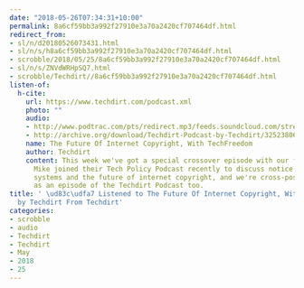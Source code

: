 ```yaml
---
date: "2018-05-26T07:34:31+10:00"
permalink: 8a6cf59bb3a992f27910e3a70a2420cf707464df.html
redirect_from:
- sl/n/d20180526073431.html
- sl/n/s/h8a6cf59bb3a992f27910e3a70a2420cf707464df.html
- scrobble/2018/05/25/8a6cf59bb3a992f27910e3a70a2420cf707464df.html
- sl/n/s/ZNVdWRHpSQ7.html
- scrobble/Techdirt//8a6cf59bb3a992f27910e3a70a2420cf707464df.html
listen-of:
  h-cite:
    url: https://www.techdirt.com/podcast.xml
    photo: ""
    audio:
    - http://www.podtrac.com/pts/redirect.mp3/feeds.soundcloud.com/stream/325238061-techdirt-the-future-of-internet-copyright-with-techfreedom.mp3
    - http://archive.org/download/Techdirt-Podcast-by-Techdirt/325238061-techdirt-the-future-of-internet-copyright-with-techfreedom.mp3
    name: The Future Of Internet Copyright, With TechFreedom
    author: Techdirt
    content: This week we've got a special crossover episode with our friends at TechFreedom.
      Mike joined their Tech Policy Podcast recently to discuss notice and takedown
      systems and the future of internet copyright, and we're cross-posting the conversation
      as an episode of the Techdirt Podcast too.
title: ' \ud83c\udfa7 Listened to The Future Of Internet Copyright, With TechFreedom
  by Techdirt From Techdirt'
categories:
- scrobble
- audio
- Techdirt
- Techdirt
- May
- 2018
- 25
---
```

